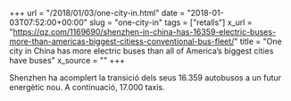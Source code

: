 +++
url = "/2018/01/03/one-city-in.html"
date = "2018-01-03T07:52:00+00:00"
slug = "one-city-in"
tags = ["retalls"]
x_url = "https://qz.com/1169690/shenzhen-in-china-has-16359-electric-buses-more-than-americas-biggest-citiess-conventional-bus-fleet/"
title = "One city in China has more electric buses than all of America’s biggest cities have buses"
x_source = ""
+++


Shenzhen ha acomplert la transició dels seus 16.359 autobusos a un futur energètic nou. A continuació, 17.000 taxis.


